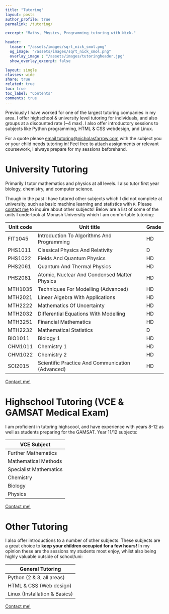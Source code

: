 ```yaml
---
title: "Tutoring"
layout: posts
author_profile: true
permalink: /tutoring/

excerpt: "Maths, Physics, Programming tutoring with Nick."

header:
  teaser: "/assets/images/sqrt_nick_smol.png"
  og_image: "/assets/images/sqrt_nick_smol.png"
  overlay_image : "/assets/images/tutoringheader.jpg"
  show_overlay_excerpt: false

layout: single
classes: wide
share: true
related: true
toc: true
toc_label: "Contents"
comments: true
---
```

Previously I have worked for one of the largest tutoring companies in my area. I offer highschool & university level tutoring for individuals, and also groups at a discounted rate (~4 max). I also offer introductory sessions to subjects like Python programming, HTML & CSS webdesign, and Linux. 

For a quote please [email tutoring@nicholasfarrow.com](mailto:tutoring@nicholasfarrow.com) with the subject you or your child needs tutoring in! Feel free to attach assignments or relevant coursework, I always prepare for my sessions beforehand.


# University Tutoring
Primarily I tutor mathematics and physics at all levels. I also tutor first year biology, chemistry, and computer science.

Though in the past I have tutored other subjects which I did not complete at university, such as basic machine learning and statistics with `R`. Please [contact me](tutoring@nicholasfarrow.com) to inquire about other subjects! Below are a list of some of the units I undertook at Monash University which I am comfortable tutoring:

| Unit code | Unit title                                       | Grade |
|-----------|--------------------------------------------------|-------|
| FIT1045   | Introduction To Algorithms And Programming       | HD    |
| PHS1011   | Classical Physics And Relativity                 | D     |
| PHS1022   | Fields And Quantum Physics                       | HD    |
| PHS2061   | Quantum And Thermal Physics                      | HD    |
| PHS2081   | Atomic, Nuclear And Condensed Matter Physics     | HD    |
| MTH1035   | Techniques For Modelling (Advanced)              | HD    |
| MTH2021   | Linear Algebra With Applications                 | HD    |
| MTH2222   | Mathematics Of Uncertainty                       | HD    |
| MTH2032   | Differential Equations With Modelling            | HD    |
| MTH3251   | Financial Mathematics                            | HD    |
| MTH2232   | Mathematical Statistics                          | D     |
| BIO1011   | Biology 1                                        | HD    |
| CHM1011   | Chemistry 1                                      | HD    |
| CHM1022   | Chemistry 2                                      | HD    |
| SCI2015   | Scientific Practice And Communication (Advanced) | HD    |

[Contact me!](tutoring@nicholasfarrow.com)

# Highschool Tutoring (VCE & GAMSAT Medical Exam)
I am proficient in tutoring highscool, and have experience with years 8-12 as well as students preparing for the GAMSAT. Year 11/12 subjects:

| VCE Subject            |
|------------------------|
| Further Mathematics    |
| Mathematical Methods   |
| Specialist Mathematics |
| Chemistry              |
| Biology                |
| Physics                |

[Contact me!](tutoring@nicholasfarrow.com)

# Other Tutoring
I also offer introductions to a number of other subjects. These subjects are a great choice to **keep your children occupied for a few hours!** In my opinion these are the sessions my students most enjoy, whilst also being highly valuable outside of school/uni:

| General Tutoring              |
|-------------------------------|
| Python (2 & 3, all areas)    |
| HTML & CSS (Web design)       |
| Linux (Installation & Basics) |

[Contact me!](tutoring@nicholasfarrow.com)
